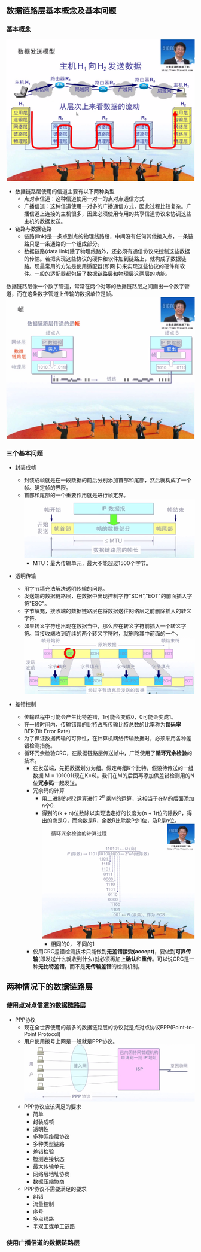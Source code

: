 <!--
 * @Description: 
 * @version: 
 * @Author: Yuanshuo_Mac
 * @Date: 2020-03-10 15:30:45
 * @LastEditors: Yuanshuo_Mac
 * @LastEditTime: 2020-03-11 16:07:42
 -->
## 数据链路层基本概念及基本问题
### 基本概念
![数据发送模型](./pics/数据发送模型.PNG)
- 数据链路层使用的信道主要有以下两种类型
    - 点对点信道：这种信道使用一对一的点对点通信方式
    - 广播信道：这种信道使用一对多的广播通信方式，因此过程比较复杂。广播信道上连接的主机很多，因此必须使用专用的共享信道协议来协调这些主机的数据发送。
- 链路与数据链路
    - 链路(link)是一条点到点的物理线路段，中间没有任何其他接入点，一条链路只是一条通路的一个组成部分。
    - 数据链路(data link)除了物理线路外，还必须有通信协议来控制这些数据的传输。若把实现这些协议的硬件和软件加到链路上，就构成了数据链路。现最常用的方法是使用适配器(即网卡)来实现这些协议的硬件和软件。一般的适配器都包括了数据链路层和物理层这两层的功能。  

数据链路层像一个数字管道，常常在两个对等的数据链路层之间画出一个数字管道，而在这条数字管道上传输的数据单位是帧。
    ![帧](./pics/帧.jpeg)
### 三个基本问题
- 封装成帧
    - 封装成帧就是在一段数据的前后分别添加首部和尾部，然后就构成了一个帧。确定帧的界限。
    - 首部和尾部的一个重要作用就是进行帧定界。
![封装成帧](./pics/封装成帧.jpeg)
        - MTU：最大传输单元，最大不能超过1500个字节。

- 透明传输
    - 用字节填充法解决透明传输的问题。
    - 发送端的数据链路层，在数据中出现控制字符"SOH","EOT"的前面插入字符"ESC"。
    - 字节填充，接收端的数据链路层在将数据送往网络层之前删除插入的转义字符。
    - 如果转义字符也出现在数据当中，那么应在转义字符前插入一个转义字符。当接收端收到连续的两个转义字符时，就删除其中前面的一个。
    ![字节填充](./pics/字节填充.jpeg)
- 差错控制
    - 传输过程中可能会产生比特差错，1可能会变成0，0可能会变成1。
    - 在一段时间内，传输错误的比特占所传输比特总数的比率称为**误码率**BER(Bit Error Rate)
    - 为了保证数据传输的可靠性，在计算机网络传输数据时，必须采用各种差错检测措施。
    - 循环冗余检验CRC，在数据链路层传送帧中，广泛使用了**循环冗余检验**的技术。
        - 在发送端，先把数据划分为组。假定每组K个比特。假设待传送的一组数据 M = 101001(现在K=6)。我们在M的后面再添加供差错检测用的N位**冗余码**一起发送。
        - 冗余码的计算
            - 用二进制的模2运算进行 $2^n$ 乘M的运算，这相当于在M的后面添加n个0.
            - 得到的(k + n)位数除以实现选定好的长度为(n + 1)位的除数P，得出的商是Q，而余数是R，余数R比除数P少1位，及R是n位。 
            ![CRC计算过程](./pics/CRC计算过程.jpeg)
                -   相同的0， 不同的1
        - 仅用CRC差错检测技术只能做到**无差错接受(accept)**，要做到**可靠传输**(即发送什么就收到什么)就必须再加上**确认**和**重传**。可以说CRC是一种**无比特差错**，而不是**无传输差错**的检测机制。


## 两种情况下的数据链路层
### 使用点对点信道的数据链路层
- PPP协议
    - 现在全世界使用的最多的数据链路层的协议就是点对点协议PPP(Point-to-Point Protocol)
    - 用户使用拨号上网是一般就是PPP协议。
![PPP协议](./pics/PPP协议使用场合.jpeg)
    - PPP协议应该满足的要求
        - 简单
        - 封装成帧
        - 透明性
        - 多种网络层协议
        - 多种类型链路
        - 差错检验
        - 检测连接状态
        - 最大传输单元
        - 网络层地址协商
        - 数据压缩协商
    - PPP协议不需要满足的要求
        - 纠错
        - 流量控制
        - 序号
        - 多点线路
        - 半双工或单工链路
### 使用广播信道的数据链路层
